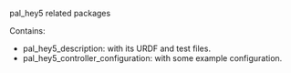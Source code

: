 pal_hey5 related packages

Contains:

* pal_hey5_description: with its URDF and test files.
* pal_hey5_controller_configuration: with some example configuration.
